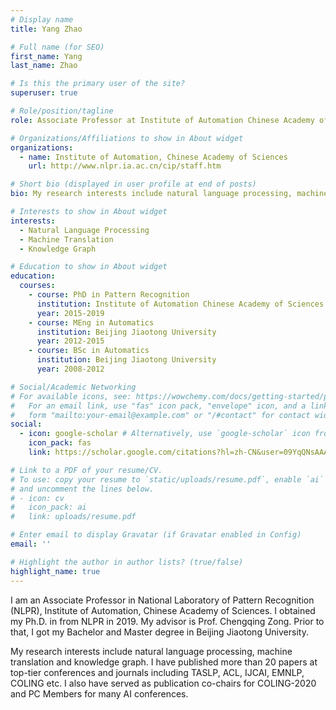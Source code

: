 ```yaml
---
# Display name
title: Yang Zhao

# Full name (for SEO)
first_name: Yang
last_name: Zhao

# Is this the primary user of the site?
superuser: true

# Role/position/tagline
role: Associate Professor at Institute of Automation Chinese Academy of Sciences

# Organizations/Affiliations to show in About widget
organizations:
  - name: Institute of Automation, Chinese Academy of Sciences
    url: http://www.nlpr.ia.ac.cn/cip/staff.htm

# Short bio (displayed in user profile at end of posts)
bio: My research interests include natural language processing, machine translation and knowledge graph.

# Interests to show in About widget
interests:
  - Natural Language Processing
  - Machine Translation
  - Knowledge Graph

# Education to show in About widget
education:
  courses:
    - course: PhD in Pattern Recognition
      institution: Institute of Automation Chinese Academy of Sciences
      year: 2015-2019
    - course: MEng in Automatics
      institution: Beijing Jiaotong University
      year: 2012-2015
    - course: BSc in Automatics
      institution: Beijing Jiaotong University
      year: 2008-2012

# Social/Academic Networking
# For available icons, see: https://wowchemy.com/docs/getting-started/page-builder/#icons
#   For an email link, use "fas" icon pack, "envelope" icon, and a link in the
#   form "mailto:your-email@example.com" or "/#contact" for contact widget.
social:
  - icon: google-scholar # Alternatively, use `google-scholar` icon from `ai` icon pack
    icon_pack: fas
    link: https://scholar.google.com/citations?hl=zh-CN&user=09YqQNsAAAAJ

# Link to a PDF of your resume/CV.
# To use: copy your resume to `static/uploads/resume.pdf`, enable `ai` icons in `params.yaml`,
# and uncomment the lines below.
# - icon: cv
#   icon_pack: ai
#   link: uploads/resume.pdf

# Enter email to display Gravatar (if Gravatar enabled in Config)
email: ''

# Highlight the author in author lists? (true/false)
highlight_name: true
---
```


I am an Associate Professor in National Laboratory of Pattern Recognition (NLPR), Institute of Automation, Chinese Academy of Sciences. I obtained my Ph.D. in from NLPR in 2019. My advisor is Prof. Chengqing Zong.  Prior to that, I got my Bachelor and Master degree in Beijing Jiaotong University.

My research interests include natural language processing, machine translation and knowledge graph. I have published more than 20 papers at top-tier conferences and journals including TASLP, ACL, IJCAI, EMNLP, COLING etc. I also have served as publication co-chairs for COLING-2020 and PC Members for many AI conferences.
